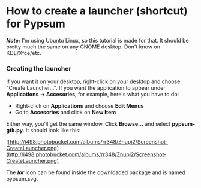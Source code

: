 # How to create a launcher (shortcut) for Pypsum #

**_Note:_** I'm using Ubuntu Linux, so this tutorial is made for that. It should be pretty much the same on any GNOME desktop. Don't know on KDE/Xfce/etc.

### Creating the launcher ###
If you want it on your desktop, right-click on your desktop and choose "Create Launcher...". If you want the application to appear under **Applications -> Accesories**, for example, here's what you have to do:
  * Right-click on **Applications** and choose **Edit Menus**
  * Go to **Accesories** and click on **New Item**

Either way, you'll get the same window. Click **Browse...** and select **pypsum-gtk.py**. It should look like this:

![http://i498.photobucket.com/albums/rr348/Znupi2/Screenshot-CreateLauncher.png](http://i498.photobucket.com/albums/rr348/Znupi2/Screenshot-CreateLauncher.png)

The **_lor_** icon can be found inside the downloaded package and is named pypsum.svg.